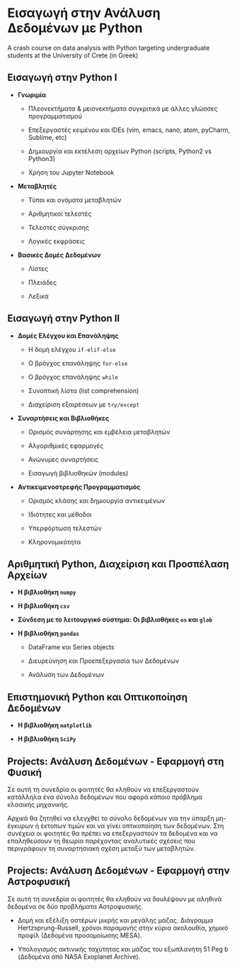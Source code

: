# Εισαγωγή στην Ανάλυση Δεδομένων με Python
A crash course on data analysis with Python targeting undergraduate students at the University of Crete (in Greek)


## Εισαγωγή στην Python I

- **Γνωριμία**

    - Πλεονεκτήματα & μειονεκτήματα συγκριτικά με άλλες γλώσσες προγραμματισμού

    - Επεξεργαστές κειμένου και IDEs (vim, emacs, nano, atom, pyCharm, Sublime, etc)

    - Δημιουργία και εκτέλεση αρχείων Python (scripts, Python2 vs Python3)

    - Χρήση του Jupyter Notebook


- **Μεταβλητές**

    - Τύποι και ονόματα μεταβλητών

    - Αριθμητικοί τελεστές

    - Τελεστές σύγκρισης

    - Λογικές εκφράσεις
    
    
- **Βασικές Δομές Δεδομένων**

    - Λίστες

    - Πλειάδες

    - Λεξικά


## Εισαγωγή στην Python II

- **Δομές Ελέγχου και Επανάληψης**

    - Η δομή ελέγχου ``if-elif-else``

    - Ο βρόγχος επανάληψης ``for-else``

    - Ο βρόγχος επανάληψης ``while``

    - Συνοπτική λίστα (list comprehension)

    - Διαχείριση εξαιρέσεων με ``try/except``


- **Συναρτήσεις και Βιβλιοθήκες**

    - Ορισμός συνάρτησης και εμβέλεια μεταβλητών
    
    - Αλγοριθμικές εφαρμογές

    - Ανώνυμες συναρτήσεις

    - Εισαγωγή βιβλιοθηκών (modules)
    
    
- **Αντικειμενοστρεφής Προγραμματισμός**

    - Ορισμός κλάσης και δημιουργία αντικειμένων

    - Ιδιότητες και μέθοδοι

    - Υπερφόρτωση τελεστών

    - Κληρονομικότητα



## Αριθμητική Python, Διαχείριση και Προσπέλαση Αρχείων

- **Η βιβλιοθήκη ``numpy``**

- **Η βιβλιοθήκη ``csv``**

- **Σύνδεση με το λειτουργικό σύστημα: Οι βιβλιοθήκες ``os`` και ``glob``**

- **Η βιβλιοθήκη ``pandas``**

    - DataFrame και Series objects

    - Διευρεύνηση και Προεπεξεργασία των Δεδομένων

    - Ανάλυση των Δεδομένων 
 
 
 ## Επιστημονική Python και Οπτικοποίηση Δεδομένων
 
 - **Η βιβλιοθήκη ``matplotlib``**

 - **Η βιβλιοθήκη ``SciPy``**
 
 
## Projects: Ανάλυση Δεδομένων - Εφαρμογή στη Φυσική
Σε αυτή τη συνεδρία οι φοιτητές θα κληθούν να επεξεργαστούν κατάλληλα ένα σύνολο δεδομένων που αφορά κάποιο πρόβλημα κλασικής μηχανικής.

Αρχικά θα ζητηθεί να ελεγχθεί το σύνολο δεδομένων για την ύπαρξη μη-έγκυρων ή έκτοπων τιμών και να γίνει οπτικοποίηση των δεδομένων. Στη συνέχεια οι φοιτητές θα πρέπει να επεξεργαστούν τα δεδομένα και να επαληθεύσουν τη θεωρία παρέχοντας αναλυτικές σχέσεις που περιγράφουν τη συναρτησιακή σχέση μεταξύ των μεταβλητών.


## Projects: Ανάλυση Δεδομένων - Εφαρμογή στην Αστροφυσική
Σε αυτή τη συνεδρία οι φοιτητές θα κληθούν να δουλέψουν με αληθινά δεδομένα σε δύο προβλήματα Αστροφυσικής.

- Δομή και εξέλιξη αστέρων μικρής και μεγάλης μάζας. Διάγραμμα Hertzsprung-Russell, χρόνοι παραμονής στην κύρια ακολουθία, χημικό προφίλ (Δεδομένα προσομοίωσης MESA).

- Υπολογισμός ακτινικής ταχύτητας και μάζας του εξωπλανήτη 51 Peg b (Δεδομένα από NASA Exoplanet Archive).
